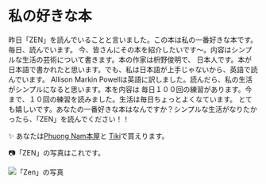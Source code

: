 # 私の好きな本

昨日「ZEN」を読んでいることと言いました。この本は私の一番好きな本です。毎日、読んでいます。
今、皆さんにその本を紹介したいです〜。内容はシンプルな生活の芸術について書きます。本の作家は枡野俊明で、
日本人です。本が日本語で書かれたと思います。でも、私は日本語が上手じゃないから、英語で読んでいます。
Allison Markin Powellは英語に訳しました。読んだら、私の生活がシンプルになると思います。本を内容は
毎日１００回の練習があります。今まで、１０回の練習を読みました。生活は毎日ちょっとよくなています。
とても嬉しいです。あなたの一番好きな本はなんですか？シンプルな生活がなりたかったら、「ZEN」を読んでください！！

✨ あなたは[Phuong Nam本屋](https://nhasachphuongnam.com/vi/zen-the-art-of-simple-living.html)と
[Tiki](https://tiki.vn/zen-the-art-of-simple-living-p17964118.html?spid=17964119)で買えります。

📷「ZEN」の写真はこれです。

![「Zen」の写真](https://user-images.githubusercontent.com/66771508/170820675-510271a4-d3c5-45ff-8adc-c0df51ba28e1.png)
